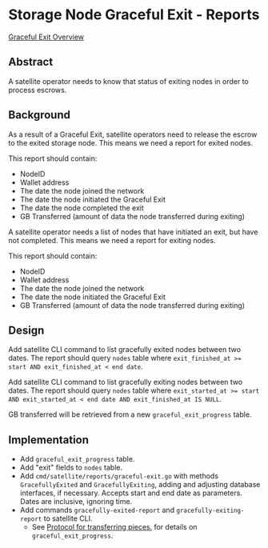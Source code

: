 # Storage Node Graceful Exit - Reports

[Graceful Exit Overview](overview.md)

## Abstract

A satellite operator needs to know that status of exiting nodes in order to process escrows. 

## Background

As a result of a Graceful Exit, satellite operators need to release the escrow to the exited storage node. This means we need a report for exited nodes. 

This report should contain:
- NodeID
- Wallet address
- The date the node joined the network
- The date the node initiated the Graceful Exit
- The date the node completed the exit
- GB Transferred (amount of data the node transferred during exiting)

A satellite operator needs a list of nodes that have initiated an exit, but have not completed. This means we need a report for exiting nodes.

This report should contain:
- NodeID
- Wallet address
- The date the node joined the network
- The date the node initiated the Graceful Exit
- GB Transferred (amount of data the node transferred during exiting)

## Design

Add satellite CLI command to list gracefully exited nodes between two dates. The report should query `nodes` table where `exit_finished_at >= start AND exit_finished_at < end date`. 

Add satellite CLI command to list gracefully exiting nodes between two dates. The report should query `nodes` table where `exit_started_at >= start AND exit_started_at < end date AND exit_finished_at IS NULL`. 

GB transferred will be retrieved from a new `graceful_exit_progress` table.

## Implementation

- Add `graceful_exit_progress` table.
- Add "exit" fields to `nodes` table.
- Add `cmd/satellite/reports/graceful-exit.go` with methods `GracefullyExited` and `GracefullyExiting`, adding and adjusting database interfaces, if necessary. Accepts start and end date as parameters. Dates are inclusive, ignoring time.
- Add commands `gracefully-exited-report` and `gracefully-exiting-report` to satellite CLI.
    - See [Protocol for transferring pieces.](protocol.md) for details on `graceful_exit_progress`.

